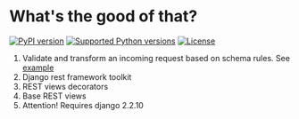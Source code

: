 # What's the good of that?
[![PyPI version](https://badge.fury.io/py/drf-toolkit.svg)](https://pypi.org/project/drf-toolkit/)
[![Supported Python versions](https://img.shields.io/pypi/pyversions/drf-toolkit)](https://img.shields.io/pypi/pyversions/drf-toolkit)
[![License](https://img.shields.io/pypi/l/drf-toolkit)](https://img.shields.io/pypi/l/drf-toolkit)
1. Validate and transform an incoming request based on schema rules. See [example](https://github.com/agorinenko/drf-toolkit/blob/master/examples/views.py) 
1. Django rest framework toolkit
1. REST views decorators
1. Base REST views
1. Attention! Requires django 2.2.10
